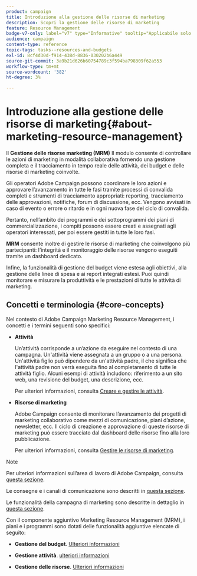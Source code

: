 ```yaml
---
product: campaign
title: Introduzione alla gestione delle risorse di marketing
description: Scopri la gestione delle risorse di marketing
feature: Resource Management
badge-v7-only: label="v7" type="Informative" tooltip="Applicabile solo a Campaign Classic v7"
audience: campaign
content-type: reference
topic-tags: tasks--resources-and-budgets
exl-id: 8cf4d30d-f914-438d-8836-030202b6a449
source-git-commit: 3a9b21d626b60754789c3f594ba798309f62a553
workflow-type: tm+mt
source-wordcount: '382'
ht-degree: 3%

---
```


# Introduzione alla gestione delle risorse di marketing{#about-marketing-resource-management}



Il **Gestione delle risorse marketing (MRM)** Il modulo consente di controllare le azioni di marketing in modalità collaborativa fornendo una gestione completa e il tracciamento in tempo reale delle attività, dei budget e delle risorse di marketing coinvolte.

Gli operatori Adobe Campaign possono coordinare le loro azioni e approvare l’avanzamento in tutte le fasi tramite processi di convalida completi e strumenti di tracciamento appropriati: reporting, tracciamento delle approvazioni, notifiche, forum di discussione, ecc. Vengono avvisati in caso di evento o errore o ritardo e in ogni nuova fase del ciclo di convalida.

Pertanto, nell’ambito dei programmi e dei sottoprogrammi dei piani di commercializzazione, i compiti possono essere creati e assegnati agli operatori interessati, per poi essere gestiti in tutte le loro fasi.

**MRM** consente inoltre di gestire le risorse di marketing che coinvolgono più partecipanti: l’integrità e il monitoraggio delle risorse vengono eseguiti tramite un dashboard dedicato.

Infine, la funzionalità di gestione del budget viene estesa agli obiettivi, alla gestione delle linee di spesa e ai report integrati estesi. Puoi quindi monitorare e misurare la produttività e le prestazioni di tutte le attività di marketing.

## Concetti e terminologia {#core-concepts}

Nel contesto di Adobe Campaign Marketing Resource Management, i concetti e i termini seguenti sono specifici:

* **Attività**

  Un’attività corrisponde a un’azione da eseguire nel contesto di una campagna. Un&#39;attività viene assegnata a un gruppo o a una persona. Un&#39;attività figlio può dipendere da un&#39;attività padre, il che significa che l&#39;attività padre non verrà eseguita fino al completamento di tutte le attività figlio. Alcuni esempi di attività includono: riferimento a un sito web, una revisione del budget, una descrizione, ecc.

  Per ulteriori informazioni, consulta [Creare e gestire le attività](../../mrm/using/creating-and-managing-tasks.md).

* **Risorse di marketing**

  Adobe Campaign consente di monitorare l’avanzamento dei progetti di marketing collaborativo come mezzi di comunicazione, piani d’azione, newsletter, ecc. Il ciclo di creazione e approvazione di queste risorse di marketing può essere tracciato dal dashboard delle risorse fino alla loro pubblicazione.

  Per ulteriori informazioni, consulta [Gestire le risorse di marketing](../../mrm/using/managing-marketing-resources.md).

>[!NOTE]
>
>Per ulteriori informazioni sull’area di lavoro di Adobe Campaign, consulta [questa sezione](../../platform/using/adobe-campaign-workspace.md).
>  
>Le consegne e i canali di comunicazione sono descritti in [questa sezione](../../delivery/using/steps-about-delivery-creation-steps.md).
>
>Le funzionalità della campagna di marketing sono descritte in dettaglio in [questa sezione](../../campaign/using/accessing-marketing-campaigns.md).

Con il componente aggiuntivo Marketing Resource Management (MRM), i piani e i programmi sono dotati delle funzionalità aggiuntive elencate di seguito:

* **Gestione del budget**. [Ulteriori informazioni](../../mrm/using/controlling-costs.md)

* **Gestione attività**. [ulteriori informazioni](../../mrm/using/creating-and-managing-tasks.md)

* **Gestione delle risorse**. [Ulteriori informazioni](../../mrm/using/managing-marketing-resources.md)

